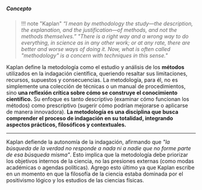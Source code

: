 ##### **Concepto**

> !!! note "Kaplan"
> *“I mean by methodology the study—the description, the explanation, and the justification—of methods, and not the methods themselves.”*
> *"There is a right way and a wrong way to do everything, in science as in any other work; or at any rate, there are better and worse ways of doing it. Now, what is often called "methodology" is a concern with techniques in this sense."*

Kaplan define la metodología como el estudio y análisis de los **métodos** utilizados en la indagación científica, queriendo resaltar sus limitaciones, recursos, supuestos y consecuencias. La metodología, para él, no es simplemente una colección de técnicas o un manual de procedimientos, sino **una reflexión crítica sobre cómo se construye el conocimiento científico.**
Su enfoque es tanto descriptivo (examinar cómo funcionan los métodos) como prescriptivo (sugerir cómo podrían mejorarse o aplicarse de manera innovadora).
**La metodología es una disciplina que busca comprender el proceso de indagación en su totalidad, integrando aspectos prácticos, filosóficos y contextuales.**
****
Kaplan defiende la autonomía de la indagación, afirmando que *"la búsqueda de la verdad no responde a nada ni a nadie que no forme parte de esa búsqueda misma"*. Esto implica que la metodología debe priorizar los objetivos internos de la ciencia, no las presiones externas (como modas académicas o agendas políticas). Agrego esto último ya que Kaplan escribe en un momento en que la filosofía de la ciencia estaba dominada por el positivismo lógico y los estudios de las ciencias físicas. 

